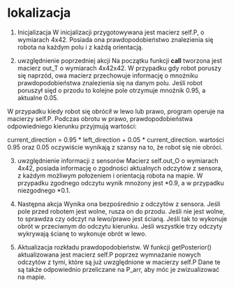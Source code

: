 # lokalizacja

1. Inicjalizacja
W inicjalizacji przygotowywana jest macierz self.P, o wymiarach 4x42. Posiada ona prawdopodobieństwo
znalezienia się robota na każdym polu i z każdą orientacją.

2. uwzględnienie poprzedniej akcji
Na początku funkcji __call__ tworzona jest macierz out_T o wymiarach 4x42x42.
W przypadku gdy robot poruszy się naprzód, owa macierz przechowuje informację o mnożniku
prawdopodobieństwa znalezienia się na danym polu. Jeśli robot poruszył sięd o przodu to
kolejne pole otrzymuje mnożnik 0.95, a aktualne 0.05.

W przypadku kiedy robot się obrócił w lewo lub prawo, program operuje na macierzy self.P.
Podczas obrotu w prawo, prawdopodobieństwa odpowiedniego kierunku przyjmują wartości:

current_direction = 0.95 * left_direction + 0.05 * current_direction.
wartości 0.95 oraz 0.05 oczywiście wynikają z szansy na to, że robot się nie obróci.

3. uwzględnienie informacji z sensorów
Macierz self.out_O o wymiarach 4x42, posiada informację o zgodności aktualnych odczytów z 
sensora, z każdym możliwym położeniem i orientacją robota na mapie.
W przypadku zgodnego odczytu wynik mnożony jest *0.9, a w przypadku niezgodnego *0.1.


4. Następna akcja
Wynika ona bezpośrednio z odczytów z sensora. Jeśli pole przed robotem jest wolne, rusza on do przodu. 
Jeśli nie jest wolne, to sprawdza czy odczyt na lewo/prawo jest ścianą. Jeśli tak to wykonuje obrót w przeciwnym
do odczytu kierunku. Jeśli wszystkie trzy odczyty wykrywają ścianę to wykonuje obrót w lewo.


5. Aktualizacja rozkładu prawdopodobieństw.
W funkcji getPosterior() aktualizowana jest macierz self.P poprzez wymnażanie nowych odczytów z tymi, które
są już uwzględnione w macierzy self.P
Dane te są także odpowiednio przeliczane na P_arr, aby móc je zwizualizować na mapie.

